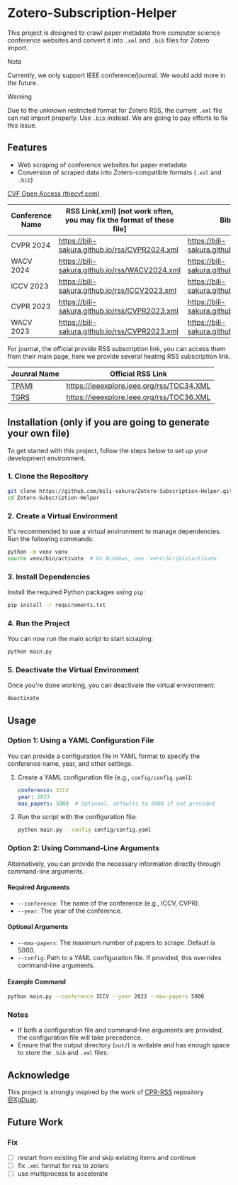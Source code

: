 # Zotero-Subscription-Helper

This project is designed to crawl paper metadata from computer science conference websites and convert it into `.xml` and `.bib` files for Zotero import.

> [!NOTE]
> Currently, we only support IEEE conference/jounral. We would add more in the future.

> [!WARNING]
> Due to the unknown restricted format for Zotero RSS, the current `.xml` file can not import properly. Use `.bib` instead. We are going to pay efforts to fix this issue.

## Features

- Web scraping of conference websites for paper metadata
- Conversion of scraped data into Zotero-compatible formats (`.xml` and `.bib`)

[CVF Open Access (thecvf.com)](https://openaccess.thecvf.com/menu)

| Conference Name | RSS Link(.xml) [not work often, you may fix the format of these file] | Bibtex Link(.bib)                               |
| --------------- | ------------------------------------------------------------ | ----------------------------------------------- |
| CVPR 2024       | <https://bili-sakura.github.io/rss/CVPR2024.xml>               | <https://bili-sakura.github.io/bib/CVPR2024.bib>  |
| WACV 2024       | <https://bili-sakura.github.io/rss/WACV2024.xml>               | <https://bili-sakura.github.io/bib/WACV2024.bib>  |
| ICCV 2023       | <https://bili-sakura.github.io/rss/ICCV2023.xml>               | <https://bili-sakura.github.io/bib/ICCV2023.bib> |
| CVPR 2023       | <https://bili-sakura.github.io/rss/CVPR2023.xml>               | <https://bili-sakura.github.io/bib/CVPR2023.bib>  |
| WACV 2023       | <https://bili-sakura.github.io/rss/CVPR2023.xml>               | <https://bili-sakura.github.io/bib/WACV2023.bib>  |

For journal, the official provide RSS subscription link, you can access them from their main page, here we provide several heating RSS subscription link.

| Jounral Name                                                 | Official RSS Link                         |
| ------------------------------------------------------------ | ----------------------------------------- |
| [TPAMI](https://ieeexplore.ieee.org/xpl/RecentIssue.jsp?punumber=34) | <https://ieeexplore.ieee.org/rss/TOC34.XML> |
| [TGRS](https://ieeexplore.ieee.org/xpl/RecentIssue.jsp?punumber=36) | <https://ieeexplore.ieee.org/rss/TOC36.XML> |

## Installation (only if you are going to generate your own file)

To get started with this project, follow the steps below to set up your development environment.

### 1. Clone the Repository

```bash
git clone https://github.com/bili-sakura/Zotero-Subscription-Helper.git
cd Zotero-Subscription-Helper
```

### 2. Create a Virtual Environment

It's recommended to use a virtual environment to manage dependencies. Run the following commands:

```bash
python -m venv venv
source venv/bin/activate  # On Windows, use `venv\Scripts\activate`
```

### 3. Install Dependencies

Install the required Python packages using `pip`:

```bash
pip install -r requirements.txt
```

### 4. Run the Project

You can now run the main script to start scraping:

```bash
python main.py
```

### 5. Deactivate the Virtual Environment

Once you're done working, you can deactivate the virtual environment:

```bash
deactivate
```

## Usage

### Option 1: Using a YAML Configuration File

You can provide a configuration file in YAML format to specify the conference name, year, and other settings.

1. Create a YAML configuration file (e.g., `config/config.yaml`):

   ```yaml
   conference: ICCV
   year: 2023
   max_papers: 5000  # Optional, defaults to 5000 if not provided
   ```

2. Run the script with the configuration file:

   ```bash
   python main.py --config config/config.yaml
   ```

### Option 2: Using Command-Line Arguments

Alternatively, you can provide the necessary information directly through command-line arguments.

#### Required Arguments

- `--conference`: The name of the conference (e.g., ICCV, CVPR).
- `--year`: The year of the conference.

#### Optional Arguments

- `--max-papers`: The maximum number of papers to scrape. Default is 5000.
- `--config`: Path to a YAML configuration file. If provided, this overrides command-line arguments.

#### Example Command

```bash
python main.py --conference ICCV --year 2023 --max-papers 5000
```

### Notes

- If both a configuration file and command-line arguments are provided, the configuration file will take precedence.
- Ensure that the output directory (`out/`) is writable and has enough space to store the `.bib` and `.xml` files.

## Acknowledge

This project is strongly inspired by the work of [CPR-RSS](https://github.com/CPR-RSS/CPR-RSS.github.io) repository [@XgDuan](https://github.com/XgDuan).

## Future Work

### Fix

- [ ] restart from existing file and skip existing items and continue
- [ ] fix `.xml` format for rss to zotero
- [ ] use multiprocess to accelerate
